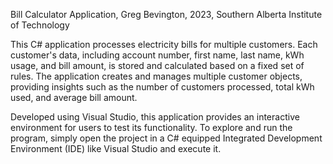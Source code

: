 Bill Calculator Application, Greg Bevington, 2023, Southern Alberta Institute of Technology

This C# application processes electricity bills for multiple customers. 
Each customer's data, including account number, first name, last name, kWh usage, and bill amount, is stored and calculated based on a fixed set of rules. 
The application creates and manages multiple customer objects, providing insights such as the number of customers processed, total kWh used, and average bill amount.

Developed using Visual Studio, this application provides an interactive environment for users to test its functionality. 
To explore and run the program, simply open the project in a C# equipped Integrated Development Environment (IDE) like Visual Studio and execute it.
